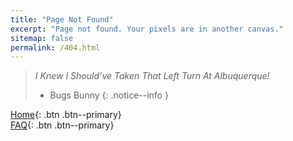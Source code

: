 ```yaml
---
title: "Page Not Found"
excerpt: "Page not found. Your pixels are in another canvas."
sitemap: false
permalink: /404.html
---
```


> *I Knew I Should’ve Taken That Left Turn At Albuquerque!*
> - Bugs Bunny
{: .notice--info }

[<i class="fas fa-home"></i> Home](/home){: .btn .btn--primary}  
[<i class="far fa-question-circle"></i> FAQ](/faq){: .btn .btn--primary}
